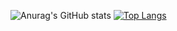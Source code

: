 
 

![Anurag's GitHub stats](https://github-readme-stats.vercel.app/api?username=IbraChar03&hide=stars&theme=radical&show_icons=true) [![Top Langs](https://github-readme-stats.vercel.app/api/top-langs/?username=IbraChar03&hide_progress=true&theme=radical&langs_count=10)](https://github.com/IbraChar03/github-readme-stats) 
